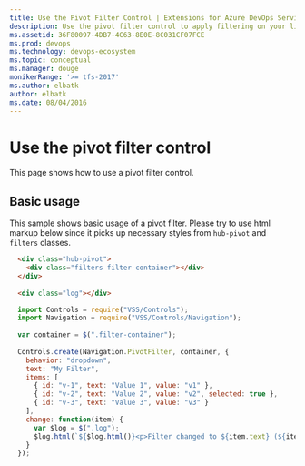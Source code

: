 ```yaml
---
title: Use the Pivot Filter Control | Extensions for Azure DevOps Services
description: Use the pivot filter control to apply filtering on your list in your app for Azure DevOps Services.
ms.assetid: 36F80097-4DB7-4C63-8E0E-8C031CF07FCE
ms.prod: devops
ms.technology: devops-ecosystem
ms.topic: conceptual
ms.manager: douge
monikerRange: '>= tfs-2017'
ms.author: elbatk
author: elbatk
ms.date: 08/04/2016
---
```


# Use the pivot filter control

This page shows how to use a pivot filter control.

<a name="basic"></a>
## Basic usage
This sample shows basic usage of a pivot filter. Please try to use html markup below since it picks up necessary styles from `hub-pivot` and `filters` classes.

``` html
  <div class="hub-pivot">
    <div class="filters filter-container"></div>
  </div>
  
  <div class="log"></div>
```  

``` javascript
  import Controls = require("VSS/Controls");
  import Navigation = require("VSS/Controls/Navigation");
  
  var container = $(".filter-container");
  
  Controls.create(Navigation.PivotFilter, container, {
    behavior: "dropdown",
    text: "My Filter",
    items: [
      { id: "v-1", text: "Value 1", value: "v1" },
      { id: "v-2", text: "Value 2", value: "v2", selected: true },
      { id: "v-3", text: "Value 3", value: "v3" }
    ],
    change: function(item) {
      var $log = $(".log"); 
      $log.html(`${$log.html()}<p>Filter changed to ${item.text} (${item.value})</p>`);
    }
  });
```